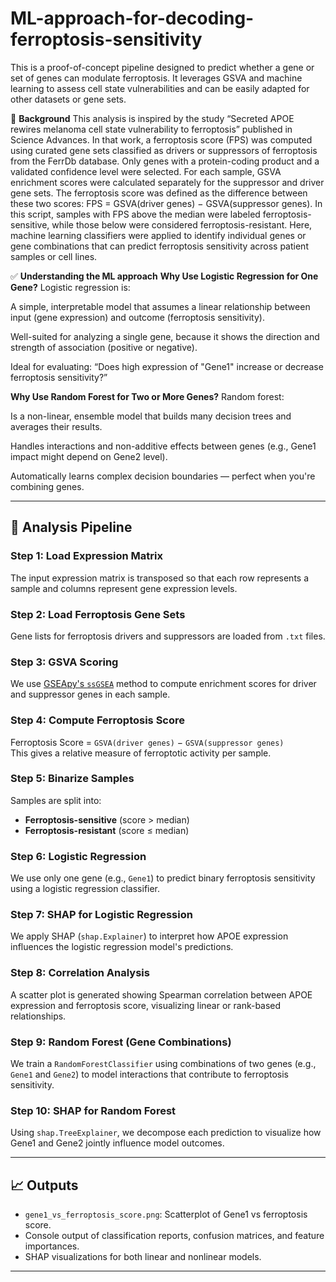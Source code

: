 # ML-approach-for-decoding-ferroptosis-sensitivity
This is a proof-of-concept pipeline designed to predict whether a gene or set of genes can modulate ferroptosis. It leverages GSVA and machine learning to assess cell state vulnerabilities and can be easily adapted for other datasets or gene sets.

📖 **Background**
This analysis is inspired by the study “Secreted APOE rewires melanoma cell state vulnerability to ferroptosis” published in Science Advances. In that work, a ferroptosis score (FPS) was computed using curated gene sets classified as drivers or suppressors of ferroptosis from the FerrDb database. Only genes with a protein-coding product and a validated confidence level were selected. For each sample, GSVA enrichment scores were calculated separately for the suppressor and driver gene sets. The ferroptosis score was defined as the difference between these two scores: FPS = GSVA(driver genes) − GSVA(suppressor genes). In this script, samples with FPS above the median were labeled ferroptosis-sensitive, while those below were considered ferroptosis-resistant. Here, machine learning classifiers were applied to identify individual genes or gene combinations that can predict ferroptosis sensitivity across patient samples or cell lines.

✅ **Understanding the ML approach**
**Why Use Logistic Regression for One Gene?**
Logistic regression is:

A simple, interpretable model that assumes a linear relationship between input (gene expression) and outcome (ferroptosis sensitivity).

Well-suited for analyzing a single gene, because it shows the direction and strength of association (positive or negative).

Ideal for evaluating:
“Does high expression of "Gene1" increase or decrease ferroptosis sensitivity?”

**Why Use Random Forest for Two or More Genes?**
Random forest:

Is a non-linear, ensemble model that builds many decision trees and averages their results.

Handles interactions and non-additive effects between genes (e.g., Gene1 impact might depend on Gene2 level).

Automatically learns complex decision boundaries — perfect when you're combining genes.


---

## 🧪 Analysis Pipeline

### **Step 1: Load Expression Matrix**
The input expression matrix is transposed so that each row represents a sample and columns represent gene expression levels.

### **Step 2: Load Ferroptosis Gene Sets**
Gene lists for ferroptosis drivers and suppressors are loaded from `.txt` files.

### **Step 3: GSVA Scoring**
We use [GSEApy's `ssGSEA`](https://gseapy.readthedocs.io/en/latest/) method to compute enrichment scores for driver and suppressor genes in each sample.

### **Step 4: Compute Ferroptosis Score**
Ferroptosis Score = `GSVA(driver genes)` − `GSVA(suppressor genes)`  
This gives a relative measure of ferroptotic activity per sample.

### **Step 5: Binarize Samples**
Samples are split into:
- **Ferroptosis-sensitive** (score > median)
- **Ferroptosis-resistant** (score ≤ median)

### **Step 6: Logistic Regression**
We use only one gene (e.g., `Gene1`) to predict binary ferroptosis sensitivity using a logistic regression classifier.

### **Step 7: SHAP for Logistic Regression**
We apply SHAP (`shap.Explainer`) to interpret how APOE expression influences the logistic regression model's predictions.

### **Step 8: Correlation Analysis**
A scatter plot is generated showing Spearman correlation between APOE expression and ferroptosis score, visualizing linear or rank-based relationships.

### **Step 9: Random Forest (Gene Combinations)**
We train a `RandomForestClassifier` using combinations of two genes (e.g., `Gene1` and `Gene2`) to model interactions that contribute to ferroptosis sensitivity.

### **Step 10: SHAP for Random Forest**
Using `shap.TreeExplainer`, we decompose each prediction to visualize how Gene1 and Gene2 jointly influence model outcomes.

---

## 📈 Outputs

- `gene1_vs_ferroptosis_score.png`: Scatterplot of Gene1 vs ferroptosis score.
- Console output of classification reports, confusion matrices, and feature importances.
- SHAP visualizations for both linear and nonlinear models.

---




